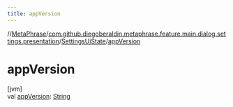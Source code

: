 ```yaml
---
title: appVersion
---
```

//[MetaPhrase](../../../index.html)/[com.github.diegoberaldin.metaphrase.feature.main.dialog.settings.presentation](../index.html)/[SettingsUiState](index.html)/[appVersion](app-version.html)



# appVersion



[jvm]\
val [appVersion](app-version.html): [String](https://kotlinlang.org/api/latest/jvm/stdlib/kotlin/-string/index.html)





